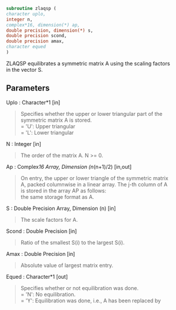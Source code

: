 ```fortran  
subroutine zlaqsp (  
character uplo,  
integer n,  
complex*16, dimension(*) ap,  
double precision, dimension(*) s,  
double precision scond,  
double precision amax,  
character equed  
)  
```  
  
ZLAQSP equilibrates a symmetric matrix A using the scaling factors  
in the vector S.  
  
## Parameters  
Uplo : Character*1 [in]  
> Specifies whether the upper or lower triangular part of the  
> symmetric matrix A is stored.  
> = 'U':  Upper triangular  
> = 'L':  Lower triangular  
  
N : Integer [in]  
> The order of the matrix A.  N >= 0.  
  
Ap : Complex*16 Array, Dimension (n*(n+1)/2) [in,out]  
> On entry, the upper or lower triangle of the symmetric matrix  
> A, packed columnwise in a linear array.  The j-th column of A  
> is stored in the array AP as follows:  
> the same storage format as A.  
  
S : Double Precision Array, Dimension (n) [in]  
> The scale factors for A.  
  
Scond : Double Precision [in]  
> Ratio of the smallest S(i) to the largest S(i).  
  
Amax : Double Precision [in]  
> Absolute value of largest matrix entry.  
  
Equed : Character*1 [out]  
> Specifies whether or not equilibration was done.  
> = 'N':  No equilibration.  
> = 'Y':  Equilibration was done, i.e., A has been replaced by  
  
